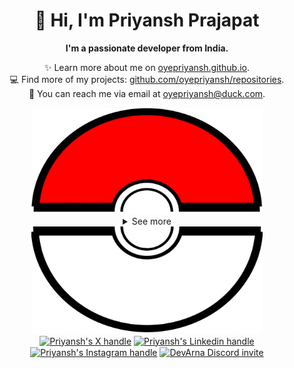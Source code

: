 <div align="center">
  <h1>👋 Hi, I'm Priyansh Prajapat</h1>
  <b>I'm a passionate developer from India.</b>
</div>

<div align="center">
   
  ✨ Learn more about me on [oyepriyansh.github.io](https://oyepriyansh.github.io). <br>
  💻 Find more of my projects: [github.com/oyepriyansh/repositories](https://github.com/oyepriyansh?tab=repositories). <br>
  💌 You can reach me via email at [oyepriyansh@duck.com](mailto:oyepriyansh@duck.com).
</div>

<div align="center">
  <a href="#"><img src="assets/pokeball-top.png" width="370px" height="170px"></a>
  <details>
    <summary>See more</summary>
    <a href="#"><img src="assets/bitmoji.png" width="150"></a> <br>
    <a href="#"><img src="assets/typing.svg"></a>
    <details open>
      <summary>About me</summary>
      <div align="left">

```js
/**
 * Represents me.
 * @constructor
 * @param {string} languages - Hindi, Gujrati, English.
 * @param {string} hobbies - Cricket, Music, Gaming.
 * @param {string} interests - DiscordJS, Open Source, Javascript, Java.
 * @param {Date} birthday - 28th of May.
 */
```
  </div>
</details>

<details open>
  <summary>Activity Status</summary>
  <div>
    <a href="https://discord.com/users/838764339942785051" target="_blank">
      <img src="https://oyepriyansh.pages.dev/9d5grh" width="355px">
    </a> <br>
    <a href="https://open.spotify.com/user/31avju6qooefrvmgopx3xm62m624" target="_blank">
      <img src="https://oyepriyansh.pages.dev/fb954dg" width="355px">
    </a>
  </div>
</details>

<details open>
  <summary>Recent Activity</summary>

<!--RECENT_ACTIVITY:start-->
![new_star](https://oyepriyansh.pages.dev/i/octicons/StarredRepositoryYellow.svg) [PriyanshOrg/join](https://github.com/PriyanshOrg/join)<br>
![issue_opened](https://oyepriyansh.pages.dev/i/octicons/IssueOpened.svg) [#246](https://github.com/oyepriyansh/DevProfiles/issues/246) **|** [oyepriyansh/DevProfiles](https://github.com/oyepriyansh/DevProfiles)<br>
![issue_closed](https://oyepriyansh.pages.dev/i/octicons/IssueClosed.svg) [#241](https://github.com/oyepriyansh/DevProfiles/issues/241) **|** [oyepriyansh/DevProfiles](https://github.com/oyepriyansh/DevProfiles)<br>
![pr_merged](https://oyepriyansh.pages.dev/i/octicons/PullRequestMerged.svg) [#245](https://github.com/oyepriyansh/DevProfiles/pull/245) **|** [oyepriyansh/DevProfiles](https://github.com/oyepriyansh/DevProfiles)<br>
![pr_opened](https://oyepriyansh.pages.dev/i/octicons/PullRequestOpened.svg) [#245](https://github.com/oyepriyansh/DevProfiles/pull/245) **|** [oyepriyansh/DevProfiles](https://github.com/oyepriyansh/DevProfiles)<br>
![new_star](https://oyepriyansh.pages.dev/i/octicons/StarredRepositoryYellow.svg) [Pradumnasaraf/open-source-with-pradumna](https://github.com/Pradumnasaraf/open-source-with-pradumna)<br>
![new_star](https://oyepriyansh.pages.dev/i/octicons/StarredRepositoryYellow.svg) [FrancescoXX/4c-site](https://github.com/FrancescoXX/4c-site)<br>
![new_star](https://oyepriyansh.pages.dev/i/octicons/StarredRepositoryYellow.svg) [vfsfitvnm/ViMusic](https://github.com/vfsfitvnm/ViMusic)<br>
![new_star](https://oyepriyansh.pages.dev/i/octicons/StarredRepositoryYellow.svg) [kamranahmedse/developer-roadmap](https://github.com/kamranahmedse/developer-roadmap)<br>
![new_star](https://oyepriyansh.pages.dev/i/octicons/StarredRepositoryYellow.svg) [Pokymon/foo.ng](https://github.com/Pokymon/foo.ng)<br>
![fork_repo](https://oyepriyansh.pages.dev/i/octicons/ForkedRepository.svg) [oyepriyansh/coolify](https://github.com/oyepriyansh/coolify) **|** [coollabsio/coolify](https://github.com/coollabsio/coolify)<br>
![new_star](https://oyepriyansh.pages.dev/i/octicons/StarredRepositoryYellow.svg) [coollabsio/coolify](https://github.com/coollabsio/coolify)<br>
![new_star](https://oyepriyansh.pages.dev/i/octicons/StarredRepositoryYellow.svg) [requarks/wiki](https://github.com/requarks/wiki)<br>
![new_star](https://oyepriyansh.pages.dev/i/octicons/StarredRepositoryYellow.svg) [arikchakma/maily.to](https://github.com/arikchakma/maily.to)<br>
![new_star](https://oyepriyansh.pages.dev/i/octicons/StarredRepositoryYellow.svg) [arikchakma/maily.to](https://github.com/arikchakma/maily.to)<br>
<!--RECENT_ACTIVITY:end-->

</details>

<details open>
  <summary>GitHub Stats</summary>

  <a href="#"><img src="github_stats.svg" width="355px"></a><br>
  <a href="#"><img src="https://oyepriyansh.pages.dev/8d4gtbd" width="355px"></a><br>
  <a href="#"><img src="https://oyepriyansh.pages.dev/f8h48n" width="355px"></a><br>

</details>

</details>
  <a href="#"><img src="assets/pokeball-bottom.png" width="370px" height="170px"></a>
</div>
<div align="center">
  <a href="https://twitter.com/oyepriyansh" target="blank"><img align="center" src="https://priyan.sh.gg/assets/github/readme/twitter.svg" alt="Priyansh's X handle" title="X"/></a>
  <a href="https://linkedin.com/in/oyepriyansh" target="blank"><img align="center" src="https://oyepriyansh.pages.dev/assets/github/readme/linkedin.svg" alt="Priyansh's Linkedin handle" title="Linkedin"/></a> 
  <a href="https://instagram.com/oyepriyansh" target="blank"><img align="center" src="https://oyepriyansh.pages.dev/assets/github/readme/instagram.svg" alt="Priyansh's Instagram handle" title="Instagram"/></a>
  <a href="https://discord.com/invite/AeAjegXn6D" target="blank"><img align="center" src="https://oyepriyansh.pages.dev/assets/github/readme/discord.svg" alt="DevArna Discord invite" title="Discord"/></a>
</div>


